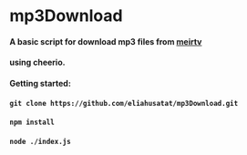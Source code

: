 # mp3Download 

#### A basic script for download mp3 files from [meirtv](https://meirtv.com/shiurim-series/22763/)

#### using cheerio.

#### Getting started:
#### `git clone https://github.com/eliahusatat/mp3Download.git`
#### `npm install`
#### `node ./index.js`
